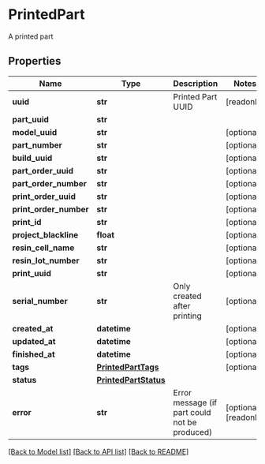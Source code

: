 # PrintedPart

A printed part
## Properties
Name | Type | Description | Notes
------------ | ------------- | ------------- | -------------
**uuid** | **str** | Printed Part UUID | [readonly] 
**part_uuid** | **str** |  | 
**model_uuid** | **str** |  | [optional] 
**part_number** | **str** |  | [optional] 
**build_uuid** | **str** |  | [optional] 
**part_order_uuid** | **str** |  | [optional] 
**part_order_number** | **str** |  | [optional] 
**print_order_uuid** | **str** |  | [optional] 
**print_order_number** | **str** |  | [optional] 
**print_id** | **str** |  | [optional] 
**project_blackline** | **float** |  | [optional] 
**resin_cell_name** | **str** |  | [optional] 
**resin_lot_number** | **str** |  | [optional] 
**print_uuid** | **str** |  | [optional] 
**serial_number** | **str** | Only created after printing | [optional] 
**created_at** | **datetime** |  | [optional] 
**updated_at** | **datetime** |  | [optional] 
**finished_at** | **datetime** |  | [optional] 
**tags** | [**PrintedPartTags**](PrintedPartTags.md) |  | [optional] 
**status** | [**PrintedPartStatus**](PrintedPartStatus.md) |  | 
**error** | **str** | Error message (if part could not be produced) | [optional] [readonly] 

[[Back to Model list]](../README.md#documentation-for-models) [[Back to API list]](../README.md#documentation-for-api-endpoints) [[Back to README]](../README.md)


